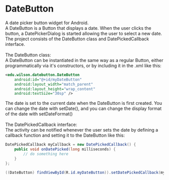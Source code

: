 DateButton
==========

A date picker button widget for Android. <br />
A DateButton is a Button that displays a date. When the user clicks the button, 
a DatePickerDialog is started allowing the user to select a new date. The project consists
of the DateButton class and DatePickedCallback interface.
<br /><br />
The DateButton class: <br />
A DateButton can be instantiated in the same way as a regular Button, either
programmatically via it's constructors, or by including it in the .xml like this:
<br />
```xml
<edu.wilson.datebutton.DateButton
    android:id="@+id/myDateButton"
    android:layout_width="match_parent"
    android:layout_height="wrap_content"
    android:textSize="30sp" />
```
The date is set to the current date when the DateButton is first created. You can change the
date with setDate(), and you can change the display format of the date with setDateFormat()
<br /><br />
The DatePickedCallback interface: <br />
The activity can be notified whenever the user sets the date by defining a callback 
function and setting it to the DateButton like this:
```java
DatePickedCallback myCallback = new DatePickedCallback() {
	public void onDatePicked(long milliseconds) {
		// do something here
	}
};

((DateButton) findViewById(R.id.myDateButton)).setDatePickedCallback(myCallback);
```
